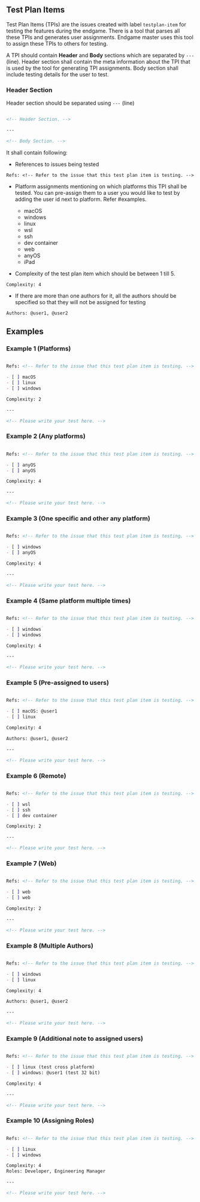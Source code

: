 ## Test Plan Items

Test Plan Items (TPIs) are the issues created with label `testplan-item` for testing the features during the endgame. There is a tool that parses all these TPIs and generates user assignments. Endgame master uses this tool to assign these TPIs to others for testing.

A TPI should contain **Header** and **Body** sections which are separated by `---` (line). Header section shall contain the meta information about the TPI that is used by the tool for generating TPI assignments. Body section shall include testing details for the user to test.

### Header Section

Header section should be separated using `---` (line) 

```markdown

<!-- Header Section. -->

---

<!-- Body Section. -->

```

It shall contain following:

- References to issues being tested

```
Refs: <!-- Refer to the issue that this test plan item is testing. -->
```

- Platform assignments mentioning on which platforms this TPI shall be tested. You can pre-assign them to a user you would like to test by adding the user id next to platform. Refer #examples.
  - macOS
  - windows
  - linux
  - wsl
  - ssh
  - dev container
  - web
  - anyOS
  - iPad

- Complexity of the test plan item which should be between 1 till 5.

```
Complexity: 4
```

- If there are more than one authors for it, all the authors should be specified so that they will not be assigned for testing

```
Authors: @user1, @user2
```

## Examples

### Example 1 (Platforms)

```markdown

Refs: <!-- Refer to the issue that this test plan item is testing. -->

- [ ] macOS
- [ ] linux
- [ ] windows

Complexity: 2

---

<!-- Please write your test here. -->

```

### Example 2 (Any platforms)

```markdown

Refs: <!-- Refer to the issue that this test plan item is testing. -->

- [ ] anyOS
- [ ] anyOS

Complexity: 4

---

<!-- Please write your test here. -->

```

### Example 3 (One specific and other any platform)

```markdown

Refs: <!-- Refer to the issue that this test plan item is testing. -->

- [ ] windows
- [ ] anyOS

Complexity: 4

---

<!-- Please write your test here. -->

```

### Example 4 (Same platform multiple times)

```markdown

Refs: <!-- Refer to the issue that this test plan item is testing. -->

- [ ] windows
- [ ] windows

Complexity: 4

---

<!-- Please write your test here. -->

```

### Example 5 (Pre-assigned to users)

```markdown

Refs: <!-- Refer to the issue that this test plan item is testing. -->

- [ ] macOS: @user1
- [ ] linux

Complexity: 4

Authors: @user1, @user2

---

<!-- Please write your test here. -->

```

### Example 6 (Remote)

```markdown

Refs: <!-- Refer to the issue that this test plan item is testing. -->

- [ ] wsl
- [ ] ssh
- [ ] dev container

Complexity: 2

---

<!-- Please write your test here. -->

```

### Example 7 (Web)

```markdown

Refs: <!-- Refer to the issue that this test plan item is testing. -->

- [ ] web
- [ ] web

Complexity: 2

---

<!-- Please write your test here. -->

```

### Example 8 (Multiple Authors)

```markdown

Refs: <!-- Refer to the issue that this test plan item is testing. -->

- [ ] windows
- [ ] linux

Complexity: 4

Authors: @user1, @user2

---

<!-- Please write your test here. -->

```

### Example 9 (Additional note to assigned users)

```markdown

Refs: <!-- Refer to the issue that this test plan item is testing. -->

- [ ] linux (test cross platform)
- [ ] windows: @user1 (test 32 bit)

Complexity: 4

---

<!-- Please write your test here. -->

```

### Example 10 (Assigning Roles)

```markdown

Refs: <!-- Refer to the issue that this test plan item is testing. -->

- [ ] linux
- [ ] windows

Complexity: 4
Roles: Developer, Engineering Manager

---

<!-- Please write your test here. -->

```